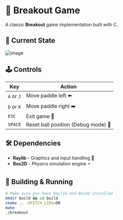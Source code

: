 # 🧱 Breakout Game

A classic **Breakout** game implementation built with C.

## 🏓 Current State

![image](https://github.com/user-attachments/assets/5c4b60bb-562a-4eba-832b-75c274df6de2)

## 🕹️ Controls

| Key | Action |
|-----|--------|
| `A` or `J` | Move paddle left ⬅️ |
| `D` or `K` | Move paddle right ➡️ |
| `ESC` | Exit game 🚪 |
| `SPACE` | Reset ball position (Debug mode) 🔄 |

## 🛠️ Dependencies

- **Raylib** - Graphics and input handling 🎨
- **Box2D** - Physics simulation engine ⚡

## 🚀 Building & Running

```bash
# Make sure you have Raylib and Box2D installed
mkdir build && cd build
cmake .. -DFETCH_LIBS=ON
make
./breakout
```
